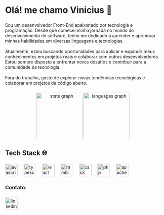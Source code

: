 <h1 align="left">Olá! me chamo Vinicius 👋</h1>

###

<p align="left">Sou um desenvolvedor Front-End apaixonado por tecnologia e programação. Desde que comecei minha jornada no mundo do desenvolvimento de software, tenho me dedicado a aprender e aprimorar minhas habilidades em diversas linguagens e tecnologias.<br><br>Atualmente, estou buscando oportunidades para aplicar e expandir meus conhecimentos em projetos reais e colaborar com outros desenvolvedores. Estou sempre disposto a enfrentar novos desafios e contribuir para a comunidade de tecnologia.<br><br>Fora do trabalho, gosto de explorar novas tendências tecnológicas e colaborar em projetos de código aberto.</p>

###

<div align="center">
  <img src="https://github-readme-stats.vercel.app/api?username=viniciusfelixmatos&hide_title=false&hide_rank=false&show_icons=false&include_all_commits=true&count_private=true&disable_animations=false&theme=prussian&locale=en&hide_border=false&order=1" height="150" alt="stats graph"  />
  <img src="https://github-readme-stats.vercel.app/api/top-langs?username=viniciusfelixmatos&locale=en&hide_title=false&layout=compact&card_width=320&langs_count=5&theme=prussian&hide_border=false&order=2" height="150" alt="languages graph"  />
</div>

###

<h2 align="left">Tech Stack 🌐</h2>

###

<div align="left">
  <img src="https://cdn.jsdelivr.net/gh/devicons/devicon/icons/javascript/javascript-original.svg" height="40" alt="javascript logo"  />
  <img width="12" />
  <img src="https://cdn.jsdelivr.net/gh/devicons/devicon/icons/typescript/typescript-original.svg" height="40" alt="typescript logo"  />
  <img width="12" />
  <img src="https://cdn.jsdelivr.net/gh/devicons/devicon/icons/react/react-original.svg" height="40" alt="react logo"  />
  <img width="12" />
  <img src="https://cdn.jsdelivr.net/gh/devicons/devicon/icons/html5/html5-original.svg" height="40" alt="html5 logo"  />
  <img width="12" />
  <img src="https://cdn.jsdelivr.net/gh/devicons/devicon/icons/css3/css3-original.svg" height="40" alt="css3 logo"  />
  <img width="12" />
  <img src="https://cdn.jsdelivr.net/gh/devicons/devicon/icons/php/php-original.svg" height="40" alt="php logo"  />
  <img width="12" />
  <img src="https://cdn.jsdelivr.net/gh/devicons/devicon/icons/apache/apache-original.svg" height="40" alt="apache logo"  />
</div>

###

<h3 align="left">Contato:</h3>

###

<div align="left">
  <a href="https://www.linkedin.com/in/vinicius-matos-275884267/" target="_blank">
    <img src="https://img.shields.io/static/v1?message=LinkedIn&logo=linkedin&label=&color=0077B5&logoColor=white&labelColor=&style=for-the-badge" height="40" alt="linkedin logo"  />
  </a>
</div>

###
